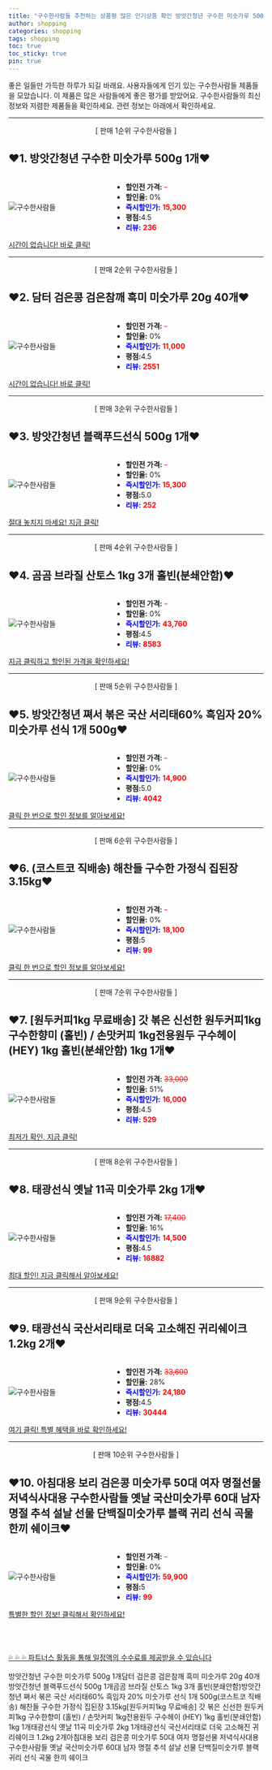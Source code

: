 ```yaml
---
title: "구수한사람들 추천하는 상품평 많은 인기상품 확인 방앗간청년 구수한 미숫가루 500g 1개"
author: shopping
categories: shopping
tags: shopping
toc: true
toc_sticky: true
pin: true
---
```

좋은 일들만 가득한 하루가 되길 바래요. 사용자들에게 인기 있는 구수한사람들 제품들을 모았습니다. 이 제품은 많은 사람들에게 좋은 평가를 받았어요. 구수한사람들의 최신 정보와 저렴한 제품들을 확인하세요. 관련 정보는 아래에서 확인하세요.

---
<p class="toplist" style="margin: 0 auto; display: block; width: fit-content;">[ 판매 1순위 구수한사람들 ]</p>

<h2><strong>❤️1. 방앗간청년 구수한 미숫가루 500g 1개❤️</strong></h2>

<div style="display: flex; align-items: center;">
    <div style="flex: 0.4;">
        <img src="https://thumbnail7.coupangcdn.com/thumbnails/remote/230x230ex/image/vendor_inventory/8a33/e930becc2915a02cd7c39d4d0be5af69bf1548cc34b5ba8d882f4e54176a.jpeg" alt="구수한사람들" style="max-width: 100%;">
    </div>
    <div style="flex: 0.6; margin-left: 10px;">
        <ul>
            <li><strong>할인전 가격:</strong> <del style="color: red;">-</del></li>
            <li><strong>할인율:</strong> 0%</li>
            <li><span style='color:blue'><strong>즉시할인가:</strong></span> <span style='color:red'><strong>15,300</strong></span></li>
            <li><strong>평점:</strong>4.5</li>
            <li><span style='color:blue'><strong>리뷰:</strong></span> <span style='color:red'><strong>236</strong></span></li>
        </ul>
    </div>
</div>
<div class="center">
    <a href="https://selin100587.github.io?lptag=AF9450613&subid=githubio&pageKey=7312437303&traceid=V0-153&itemId=18736356543&vendorItemId=85868767756" class="myButton">
        시간이 없습니다! 바로 클릭!
    </a>
</div>


---
<p class="toplist" style="margin: 0 auto; display: block; width: fit-content;">[ 판매 2순위 구수한사람들 ]</p>

<h2><strong>❤️2. 담터 검은콩 검은참깨 흑미 미숫가루 20g 40개❤️</strong></h2>

<div style="display: flex; align-items: center;">
    <div style="flex: 0.4;">
        <img src="https://thumbnail10.coupangcdn.com/thumbnails/remote/230x230ex/image/retail/images/646186220183103-9e8e43a0-8c40-481e-915b-9c1eb8ae1682.jpg" alt="구수한사람들" style="max-width: 100%;">
    </div>
    <div style="flex: 0.6; margin-left: 10px;">
        <ul>
            <li><strong>할인전 가격:</strong> <del style="color: red;">-</del></li>
            <li><strong>할인율:</strong> 0%</li>
            <li><span style='color:blue'><strong>즉시할인가:</strong></span> <span style='color:red'><strong>11,000</strong></span></li>
            <li><strong>평점:</strong>4.5</li>
            <li><span style='color:blue'><strong>리뷰:</strong></span> <span style='color:red'><strong>2551</strong></span></li>
        </ul>
    </div>
</div>
<div class="center">
    <a href="https://selin100587.github.io?lptag=AF9450613&subid=githubio&pageKey=1369907283&traceid=V0-153&itemId=2402334768&vendorItemId=70397195556" class="myButton">
        시간이 없습니다! 바로 클릭!
    </a>
</div>


---
<p class="toplist" style="margin: 0 auto; display: block; width: fit-content;">[ 판매 3순위 구수한사람들 ]</p>

<h2><strong>❤️3. 방앗간청년 블랙푸드선식 500g 1개❤️</strong></h2>

<div style="display: flex; align-items: center;">
    <div style="flex: 0.4;">
        <img src="https://thumbnail10.coupangcdn.com/thumbnails/remote/230x230ex/image/vendor_inventory/df73/c1f6ea445a11f8884756592f1ab90238c3b049b1c4ea8b6f1da573f68c05.jpeg" alt="구수한사람들" style="max-width: 100%;">
    </div>
    <div style="flex: 0.6; margin-left: 10px;">
        <ul>
            <li><strong>할인전 가격:</strong> <del style="color: red;">-</del></li>
            <li><strong>할인율:</strong> 0%</li>
            <li><span style='color:blue'><strong>즉시할인가:</strong></span> <span style='color:red'><strong>15,300</strong></span></li>
            <li><strong>평점:</strong>5.0</li>
            <li><span style='color:blue'><strong>리뷰:</strong></span> <span style='color:red'><strong>252</strong></span></li>
        </ul>
    </div>
</div>
<div class="center">
    <a href="https://selin100587.github.io?lptag=AF9450613&subid=githubio&pageKey=7312423387&traceid=V0-153&itemId=18736275454&vendorItemId=85868687657" class="myButton">
        절대 놓치지 마세요! 지금 클릭!
    </a>
</div>


---
<p class="toplist" style="margin: 0 auto; display: block; width: fit-content;">[ 판매 4순위 구수한사람들 ]</p>

<h2><strong>❤️4. 곰곰 브라질 산토스 1kg 3개 홀빈(분쇄안함)❤️</strong></h2>

<div style="display: flex; align-items: center;">
    <div style="flex: 0.4;">
        <img src="https://thumbnail8.coupangcdn.com/thumbnails/remote/230x230ex/image/retail/images/4006808624381790-ce689457-cf31-4a91-a048-be5ad5f44b4c.jpg" alt="구수한사람들" style="max-width: 100%;">
    </div>
    <div style="flex: 0.6; margin-left: 10px;">
        <ul>
            <li><strong>할인전 가격:</strong> <del style="color: red;">-</del></li>
            <li><strong>할인율:</strong> 0%</li>
            <li><span style='color:blue'><strong>즉시할인가:</strong></span> <span style='color:red'><strong>43,760</strong></span></li>
            <li><strong>평점:</strong>4.5</li>
            <li><span style='color:blue'><strong>리뷰:</strong></span> <span style='color:red'><strong>8583</strong></span></li>
        </ul>
    </div>
</div>
<div class="center">
    <a href="https://selin100587.github.io?lptag=AF9450613&subid=githubio&pageKey=4918793055&traceid=V0-153&itemId=19013175626&vendorItemId=86137795970" class="myButton">
        지금 클릭하고 할인된 가격을 확인하세요!
    </a>
</div>


---
<p class="toplist" style="margin: 0 auto; display: block; width: fit-content;">[ 판매 5순위 구수한사람들 ]</p>

<h2><strong>❤️5. 방앗간청년 쪄서 볶은 국산 서리태60% 흑임자 20% 미숫가루 선식 1개 500g❤️</strong></h2>

<div style="display: flex; align-items: center;">
    <div style="flex: 0.4;">
        <img src="https://thumbnail8.coupangcdn.com/thumbnails/remote/230x230ex/image/vendor_inventory/79e8/2c6f78b8118f1ecf92c7b4b24dbffc549deeedc5fdc9f53758c9f8a32fed.jpg" alt="구수한사람들" style="max-width: 100%;">
    </div>
    <div style="flex: 0.6; margin-left: 10px;">
        <ul>
            <li><strong>할인전 가격:</strong> <del style="color: red;">-</del></li>
            <li><strong>할인율:</strong> 0%</li>
            <li><span style='color:blue'><strong>즉시할인가:</strong></span> <span style='color:red'><strong>14,900</strong></span></li>
            <li><strong>평점:</strong>5.0</li>
            <li><span style='color:blue'><strong>리뷰:</strong></span> <span style='color:red'><strong>4042</strong></span></li>
        </ul>
    </div>
</div>
<div class="center">
    <a href="https://selin100587.github.io?lptag=AF9450613&subid=githubio&pageKey=7087778039&traceid=V0-153&itemId=18641031843&vendorItemId=70710823696" class="myButton">
        클릭 한 번으로 할인 정보를 알아보세요!
    </a>
</div>


---
<p class="toplist" style="margin: 0 auto; display: block; width: fit-content;">[ 판매 6순위 구수한사람들 ]</p>

<h2><strong>❤️6. (코스트코 직배송) 해찬들 구수한 가정식 집된장 3.15kg❤️</strong></h2>

<div style="display: flex; align-items: center;">
    <div style="flex: 0.4;">
        <img src="https://thumbnail7.coupangcdn.com/thumbnails/remote/230x230ex/image/vendor_inventory/f296/a7530bec199a34e506d14cdc5a790207643e580350bd5dd9e15c2471ee5d.jpeg" alt="구수한사람들" style="max-width: 100%;">
    </div>
    <div style="flex: 0.6; margin-left: 10px;">
        <ul>
            <li><strong>할인전 가격:</strong> <del style="color: red;">-</del></li>
            <li><strong>할인율:</strong> 0%</li>
            <li><span style='color:blue'><strong>즉시할인가:</strong></span> <span style='color:red'><strong>18,100</strong></span></li>
            <li><strong>평점:</strong>5</li>
            <li><span style='color:blue'><strong>리뷰:</strong></span> <span style='color:red'><strong>99</strong></span></li>
        </ul>
    </div>
</div>
<div class="center">
    <a href="https://selin100587.github.io?lptag=AF9450613&subid=githubio&pageKey=8254926700&traceid=V0-153&itemId=23771321457&vendorItemId=90795601817" class="myButton">
        클릭 한 번으로 할인 정보를 알아보세요!
    </a>
</div>


---
<p class="toplist" style="margin: 0 auto; display: block; width: fit-content;">[ 판매 7순위 구수한사람들 ]</p>

<h2><strong>❤️7. [원두커피1kg 무료배송] 갓 볶은 신선한 원두커피1kg 구수한향미 (홀빈) / 손맛커피 1kg전용원두 구수헤이 (HEY) 1kg 홀빈(분쇄안함) 1kg 1개❤️</strong></h2>

<div style="display: flex; align-items: center;">
    <div style="flex: 0.4;">
        <img src="https://thumbnail10.coupangcdn.com/thumbnails/remote/230x230ex/image/vendor_inventory/23fd/77e880c3a2f136b0ef8e1b81624833d05e7e58c12952d28d7cdc0e1dc4f8.jpg" alt="구수한사람들" style="max-width: 100%;">
    </div>
    <div style="flex: 0.6; margin-left: 10px;">
        <ul>
            <li><strong>할인전 가격:</strong> <del style="color: red;">33,000</del></li>
            <li><strong>할인율:</strong> 51%</li>
            <li><span style='color:blue'><strong>즉시할인가:</strong></span> <span style='color:red'><strong>16,000</strong></span></li>
            <li><strong>평점:</strong>4.5</li>
            <li><span style='color:blue'><strong>리뷰:</strong></span> <span style='color:red'><strong>529</strong></span></li>
        </ul>
    </div>
</div>
<div class="center">
    <a href="https://selin100587.github.io?lptag=AF9450613&subid=githubio&pageKey=7170187152&traceid=V0-153&itemId=18062309504&vendorItemId=89625832757" class="myButton">
        최저가 확인, 지금 클릭!
    </a>
</div>


---
<p class="toplist" style="margin: 0 auto; display: block; width: fit-content;">[ 판매 8순위 구수한사람들 ]</p>

<h2><strong>❤️8. 태광선식 옛날 11곡 미숫가루 2kg 1개❤️</strong></h2>

<div style="display: flex; align-items: center;">
    <div style="flex: 0.4;">
        <img src="https://thumbnail10.coupangcdn.com/thumbnails/remote/230x230ex/image/retail/images/839138388114374-88866e21-a193-4a94-8520-bda5512b8598.jpg" alt="구수한사람들" style="max-width: 100%;">
    </div>
    <div style="flex: 0.6; margin-left: 10px;">
        <ul>
            <li><strong>할인전 가격:</strong> <del style="color: red;">17,400</del></li>
            <li><strong>할인율:</strong> 16%</li>
            <li><span style='color:blue'><strong>즉시할인가:</strong></span> <span style='color:red'><strong>14,500</strong></span></li>
            <li><strong>평점:</strong>4.5</li>
            <li><span style='color:blue'><strong>리뷰:</strong></span> <span style='color:red'><strong>16882</strong></span></li>
        </ul>
    </div>
</div>
<div class="center">
    <a href="https://selin100587.github.io?lptag=AF9450613&subid=githubio&pageKey=224850986&traceid=V0-153&itemId=709248120&vendorItemId=4802524701" class="myButton">
        최대 할인! 지금 클릭해서 알아보세요!
    </a>
</div>


---
<p class="toplist" style="margin: 0 auto; display: block; width: fit-content;">[ 판매 9순위 구수한사람들 ]</p>

<h2><strong>❤️9. 태광선식 국산서리태로 더욱 고소해진 귀리쉐이크 1.2kg 2개❤️</strong></h2>

<div style="display: flex; align-items: center;">
    <div style="flex: 0.4;">
        <img src="https://thumbnail8.coupangcdn.com/thumbnails/remote/230x230ex/image/retail/images/1335642414636812-9e55958d-4c27-4f0e-bfdc-60935d51dbaa.jpg" alt="구수한사람들" style="max-width: 100%;">
    </div>
    <div style="flex: 0.6; margin-left: 10px;">
        <ul>
            <li><strong>할인전 가격:</strong> <del style="color: red;">33,600</del></li>
            <li><strong>할인율:</strong> 28%</li>
            <li><span style='color:blue'><strong>즉시할인가:</strong></span> <span style='color:red'><strong>24,180</strong></span></li>
            <li><strong>평점:</strong>4.5</li>
            <li><span style='color:blue'><strong>리뷰:</strong></span> <span style='color:red'><strong>30444</strong></span></li>
        </ul>
    </div>
</div>
<div class="center">
    <a href="https://selin100587.github.io?lptag=AF9450613&subid=githubio&pageKey=6690223427&traceid=V0-153&itemId=17835907272&vendorItemId=81962019453" class="myButton">
        여기 클릭! 특별 혜택을 바로 확인하세요!
    </a>
</div>


---
<p class="toplist" style="margin: 0 auto; display: block; width: fit-content;">[ 판매 10순위 구수한사람들 ]</p>

<h2><strong>❤️10. 아침대용 보리 검은콩 미숫가루 50대 여자 명절선물 저녁식사대용 구수한사람들 옛날 국산미숫가루 60대 남자 명절 추석 설날 선물 단백질미숫가루 블랙 귀리 선식 곡물 한끼 쉐이크❤️</strong></h2>

<div style="display: flex; align-items: center;">
    <div style="flex: 0.4;">
        <img src="https://thumbnail6.coupangcdn.com/thumbnails/remote/230x230ex/image/vendor_inventory/4679/9268c8fbb88257692b513123f54a63675148bfe27c93b7271fb57107ac84.jpg" alt="구수한사람들" style="max-width: 100%;">
    </div>
    <div style="flex: 0.6; margin-left: 10px;">
        <ul>
            <li><strong>할인전 가격:</strong> <del style="color: red;">-</del></li>
            <li><strong>할인율:</strong> 0%</li>
            <li><span style='color:blue'><strong>즉시할인가:</strong></span> <span style='color:red'><strong>59,900</strong></span></li>
            <li><strong>평점:</strong>5</li>
            <li><span style='color:blue'><strong>리뷰:</strong></span> <span style='color:red'><strong>99</strong></span></li>
        </ul>
    </div>
</div>
<div class="center">
    <a href="https://selin100587.github.io?lptag=AF9450613&subid=githubio&pageKey=6379232960&traceid=V0-153&itemId=13546689154&vendorItemId=80880594730" class="myButton">
        특별한 할인 정보! 클릭해서 확인하세요!
    </a>
</div>

<br><br><br>[💦 💦 💦 파트너스 활동을 통해 일정액의 수수료를 제공받을 수 있습니다](https://link.coupang.com/a/bcpT2c)<br><br>방앗간청년 구수한 미숫가루 500g 1개담터 검은콩 검은참깨 흑미 미숫가루 20g 40개방앗간청년 블랙푸드선식 500g 1개곰곰 브라질 산토스 1kg 3개 홀빈(분쇄안함)방앗간청년 쪄서 볶은 국산 서리태60% 흑임자 20% 미숫가루 선식 1개 500g(코스트코 직배송) 해찬들 구수한 가정식 집된장 3.15kg[원두커피1kg 무료배송] 갓 볶은 신선한 원두커피1kg 구수한향미 (홀빈) / 손맛커피 1kg전용원두 구수헤이 (HEY) 1kg 홀빈(분쇄안함) 1kg 1개태광선식 옛날 11곡 미숫가루 2kg 1개태광선식 국산서리태로 더욱 고소해진 귀리쉐이크 1.2kg 2개아침대용 보리 검은콩 미숫가루 50대 여자 명절선물 저녁식사대용 구수한사람들 옛날 국산미숫가루 60대 남자 명절 추석 설날 선물 단백질미숫가루 블랙 귀리 선식 곡물 한끼 쉐이크